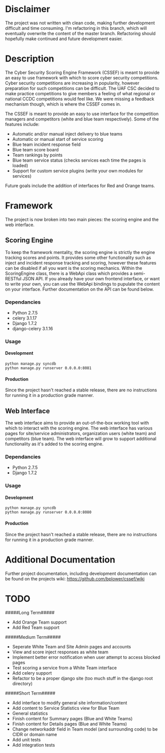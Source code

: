 # Disclaimer #
The project was not written with clean code, making further development difficult and time consuming. I'm refactoring in this branch, which will eventually overwrite the content of the master branch. Refactoring should hopefully make continued and future development easier.

# Description #
The Cyber Security Scoring Engine Framework (CSSEF) is meant to provide an easy to use framework with which to score cyber security competitions. Cyber security competitions are increasing in popularity, however preparation for such competitions can be difficult. The UAF CSC decided to make practice competitions to give members a feeling of what regional or national CCDC competitions would feel like. We were missing a feedback mechanism though, which is where the CSSEF comes in.

The CSSEF is meant to provide an easy to use interface for the competition managers and competitors (white and blue team respectively). Some of the features include:
* Automatic and/or manual inject delivery to blue teams
* Automatic or manual start of service scoring
* Blue team incident response field
* Blue team score board
* Team rankings by points
* Blue team service status (checks services each time the pages is loaded)
* Support for custom service plugins (write your own modules for services)

Future goals include the addition of interfaces for Red and Orange teams.

# Framework #
The project is now broken into two main pieces: the scoring engine and the web interface.

## Scoring Engine ##
To keep the framework mentality, the scoring engine is strictly the engine tracking scores and points. It provides some other functionality such as inject and incident response tracking and scoring, however these features can be disabled if all you want is the scoring mechanics. Within the ScoringEngine class, there is a WebApi class which provides a semi-RESTful JSON API. If you already have your own frontend interface, or want to write your own, you can use the WebApi bindings to pupulate the content on your interface. Further documentation on the API can be found below.

### Dependancies ###
* Python 2.7.5
* celery 3.1.17
* Django 1.7.2
* django-celery 3.1.16

### Usage ###
#### Development ####
```
python manage.py syncdb
python manage.py runserver 0.0.0.0:8081
```
#### Production ####
Since the project hasn't reached a stable release, there are no instructions for running it in a production grade manner.

## Web Interface ##
The web interface aims to provide an out-of-the-box working tool with which to interact with the scoring engine. The web interface has various pages for site/service administrators, organization users (white team) and competitors (blue team). The web interface will grow to support additional functionality as it's added to the scoring engine.

### Dependancies ###
* Python 2.7.5
* Django 1.7.2

### Usage ###
#### Development ####
```
python manage.py syncdb
python manage.py runserver 0.0.0.0:8080
```
#### Production ####
Since the project hasn't reached a stable release, there are no instructions for running it in a production grade manner.

# Additional Documentation #
Further project documentation, including development documentation can be found on the projects wiki: https://github.com/bplower/cssef/wiki

# TODO #
#####Long Term#####
* Add Orange Team support
* Add Red Team support

#####Medium Term#####
* Seperate White Team and Site Admin pages and accounts
* View and score inject responses as white team
* Implement better error notification when user attempt to access blocked pages
* Test scoring a service from a White Team interface
* Add celery support
* Refactor to be a proper django site (too much stuff in the django root directory)

#####Short Term#####
* Add interface to modify general site information/content
* Add content to Service Statistics view for Blue Team
 * General statistics
* Finish content for Summary pages (Blue and White Teams)
* Finish content for Details pages (Blue and White Teams)
* Change networkaddr field in Team model (and surrounding code) to be CIDR or domain name
* Add unit tests
* Add integration tests
